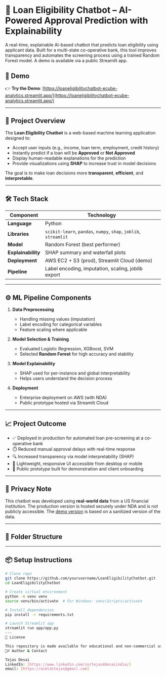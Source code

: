 # 🏦 Loan Eligibility Chatbot – AI-Powered Approval Prediction with Explainability

A real-time, explainable AI-based chatbot that predicts loan eligibility using applicant data. Built for a multi-state co-operative bank, this tool improves transparency and automates the screening process using a trained Random Forest model. A demo is available via a public Streamlit app.

## 🚀 Demo

👉 **Try the Demo**: [https://loaneligibilitychatbot-ecube-analytics.streamlit.app/](https://loaneligibilitychatbot-ecube-analytics.streamlit.app/)

---

## 📌 Project Overview

The **Loan Eligibility Chatbot** is a web-based machine learning application designed to:
- Accept user inputs (e.g., income, loan term, employment, credit history)
- Instantly predict if a loan will be **Approved** or **Not Approved**
- Display human-readable explanations for the prediction
- Provide visualizations using **SHAP** to increase trust in model decisions

The goal is to make loan decisions more **transparent**, **efficient**, and **interpretable**.

---

## 🛠️ Tech Stack

| Component         | Technology                          |
|------------------|--------------------------------------|
| **Language**      | Python                              |
| **Libraries**     | `scikit-learn`, `pandas`, `numpy`, `shap`, `joblib`, `streamlit` |
| **Model**         | Random Forest (best performer)      |
| **Explainability**| SHAP summary and waterfall plots     |
| **Deployment**    | AWS EC2 + S3 (prod), Streamlit Cloud (demo) |
| **Pipeline**      | Label encoding, imputation, scaling, joblib export |

---

## ⚙️ ML Pipeline Components

1. **Data Preprocessing**  
   - Handling missing values (imputation)  
   - Label encoding for categorical variables  
   - Feature scaling where applicable

2. **Model Selection & Training**  
   - Evaluated Logistic Regression, XGBoost, SVM  
   - Selected **Random Forest** for high accuracy and stability

3. **Model Explainability**  
   - SHAP used for per-instance and global interpretability  
   - Helps users understand the decision process

4. **Deployment**  
   - Enterprise deployment on AWS (with NDA)  
   - Public prototype hosted via Streamlit Cloud

---

## 📈 Project Outcome

- ✅ Deployed in production for automated loan pre-screening at a co-operative bank
- ⏱️ Reduced manual approval delays with real-time response
- 🔍 Increased transparency via model interpretability (SHAP)
- 📱 Lightweight, responsive UI accessible from desktop or mobile
- 🧪 Public prototype built for demonstration and client onboarding

---

## 🔐 Privacy Note

This chatbot was developed using **real-world data** from a US financial institution. The production version is hosted securely under NDA and is not publicly accessible. The [demo version](https://loaneligibilitychatbot-ecube-analytics.streamlit.app/) is based on a sanitized version of the data.

---

## 📂 Folder Structure
---

## 📦 Setup Instructions

```bash
# Clone repo
git clone https://github.com/yourusername/LoanEligibilityChatbot.git
cd LoanEligibilityChatbot

# Create virtual environment
python -m venv venv
source venv/bin/activate  # For Windows: venv\Scripts\activate

# Install dependencies
pip install -r requirements.txt

# Launch Streamlit app
streamlit run app/app.py
---
📜 License

This repository is made available for educational and non-commercial use only. Please contact ecube.analytics@gmail.com for licensing or collaboration inquiries.
🙋‍♂️ Author & Contact

Tejas Desai
LinkedIn: [https://www.linkedin.com/in/tejasddesaiindia/]
email: [https://aimldstejas@gmail.com]

